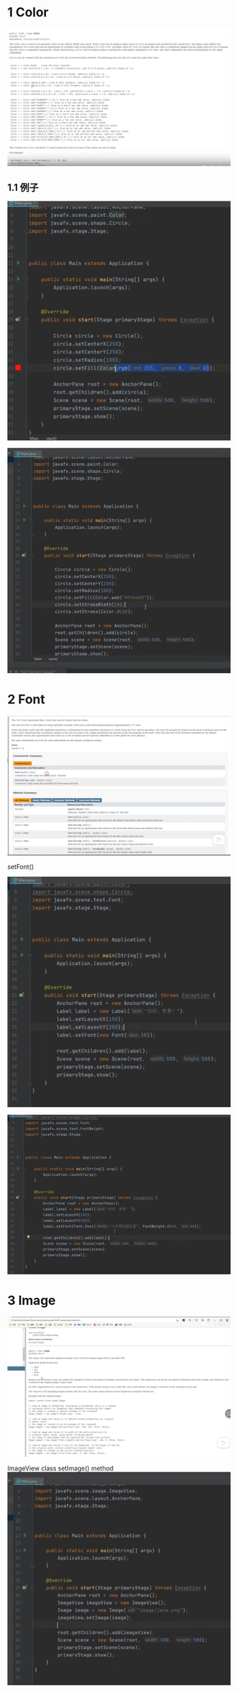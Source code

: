 
# 1 Color

![](image/Pasted%20image%2020230506001139.png)


## 1.1 例子

![](image/Pasted%20image%2020230506001322.png)

![](image/Pasted%20image%2020230506001450.png)


# 2 Font

![](image/Pasted%20image%2020230506001527.png)

setFont()

![](image/Pasted%20image%2020230506002000.png)

![](image/Pasted%20image%2020230506002058.png)


# 3 Image

![](image/Pasted%20image%2020230506002141.png)

ImageView class
setImage() method 
![](image/Pasted%20image%2020230506002342.png)

